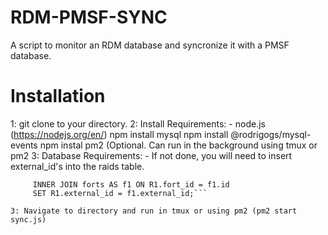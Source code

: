 # RDM-PMSF-SYNC
A script to monitor an RDM database and syncronize it with a PMSF database.

# Installation

1: git clone to your directory.
2: Install Requirements:
    - node.js (https://nodejs.org/en/)
npm install mysql
npm install @rodrigogs/mysql-events
npm instal pm2 (Optional. Can run in the background using tmux or pm2
3: Database Requirements:
    - If not done, you will need to insert external_id's into the raids table.
    
```UPDATE raids AS R1
     INNER JOIN forts AS f1 ON R1.fort_id = f1.id   
     SET R1.external_id = f1.external_id;```
     
3: Navigate to directory and run in tmux or using pm2 (pm2 start sync.js)


      
